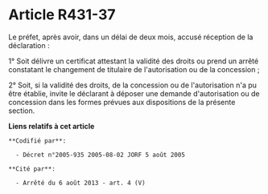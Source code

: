 # Article R431-37

Le préfet, après avoir, dans un délai de deux mois, accusé réception de la déclaration :

1° Soit délivre un certificat attestant la validité des droits ou prend un arrêté constatant le changement de titulaire de
l'autorisation ou de la concession ;

2° Soit, si la validité des droits, de la concession ou de l'autorisation n'a pu être établie, invite le déclarant à déposer
une demande d'autorisation ou de concession dans les formes prévues aux dispositions de la présente section.

**Liens relatifs à cet article**

	**Codifié par**:

	  - Décret n°2005-935 2005-08-02 JORF 5 août 2005

	**Cité par**:

	  - Arrêté du 6 août 2013 - art. 4 (V)
